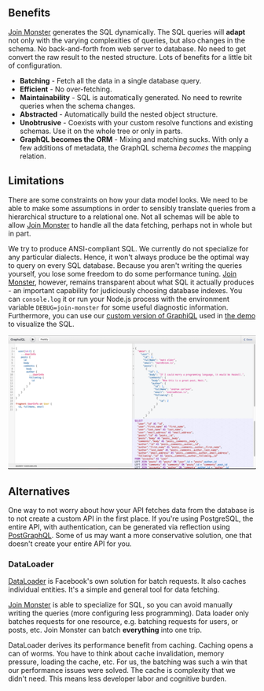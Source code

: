 ## Benefits

[Join Monster](https://github.com/stems/join-monster) generates the SQL dynamically. The SQL queries will **adapt** not only with the varying complexities of queries, but also changes in the schema. No back-and-forth from web server to database. No need to get convert the raw result to the nested structure. Lots of benefits for a little bit of configuration.


- **Batching** - Fetch all the data in a single database query.
- **Efficient** - No over-fetching.
- **Maintainability** - SQL is automatically generated. No need to rewrite queries when the schema changes.
- **Abstracted** - Automatically build the nested object structure.
- **Unobtrusive** - Coexists with your custom resolve functions and existing schemas. Use it on the whole tree or only in parts.
- **GraphQL becomes the ORM** - Mixing and matching sucks. With only a few additions of metadata, the GraphQL schema *becomes* the mapping relation.

## Limitations

There are some constraints on how your data model looks. We need to be able to make some assumptions in order to sensibly translate queries from a hierarchical structure to a relational one. Not all schemas will be able to allow [Join Monster](https://github.com/stems/join-monster) to handle all the data fetching, perhaps not in whole but in part.

We try to produce ANSI-compliant SQL. We currently do not specialize for any particular dialects. Hence, it won't always produce be the optimal way to query on every SQL database. Because you aren't writing the queries yourself, you lose some freedom to do some performance tuning. [Join Monster](https://github.com/stems/join-monster), however, remains transparent about what SQL it actually produces - an important capability for judiciously choosing database indexes. You can `console.log` it or run your Node.js process with the environment variable `DEBUG=join-monster` for some useful diagnostic information. Furthermore, you can use our [custom version of GraphiQL](https://github.com/acarl005/graphsiql) used in [the demo](https://join-monster.herokuapp.com/graphql?query=%7B%20users%20%7B%20%0A%20%20id%2C%20fullName%2C%20email%0A%20%20posts%20%7B%20id%2C%20body%20%7D%0A%7D%7D) to visualize the SQL.

![graphsiql](img/graphsiql.png)


## Alternatives

One way to not worry about how your API fetches data from the database is to not create a custom API in the first place. If you're using PostgreSQL, the entire API, with authentication, can be generated via reflection using [PostGraphQL](https://github.com/calebmer/postgraphql). Some of us may want a more conservative solution, one that doesn't create your entire API for you.

### DataLoader

[DataLoader](https://github.com/facebook/dataloader) is Facebook's own solution for batch requests. It also caches individual entities. It's a simple and general tool for data fetching.

[Join Monster](https://github.com/stems/join-monster) is able to specialize for SQL, so you can avoid manually writing the queries (more configuring less programming). Data loader only batches requests for one resource, e.g. batching requests for users, or posts, etc. Join Monster can batch **everything** into one trip.

DataLoader derives its performance benefit from caching. Caching opens a can of worms. You have to think about cache invalidation, memory pressure, loading the cache, etc. For us, the batching was such a win that our performance issues were solved. The cache is complexity that we didn't need. This means less developer labor and cognitive burden.

